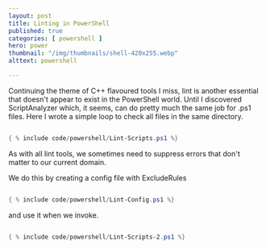 ```yaml
---
layout: post
title: Linting in PowerShell
published: true 
categories: [ powershell ]
hero: power
thumbnail: "/img/thumbnails/shell-420x255.webp"
alttext: powershell

---
```


Continuing the theme of C++ flavoured tools I miss, lint is another essential that doesn't appear to exist in the PowerShell world. Until I discovered ScriptAnalyzer which, 
it seems, can do pretty much the same job for .ps1 files. Here I wrote a simple loop to check all files in the same directory. 

```powershell

{ % include code/powershell/Lint-Scripts.ps1 %}

```

As with all lint tools, we sometimes need to suppress errors that don't matter to our current domain.
 
We do this by creating a config file with ExcludeRules 

```powershell

{ % include code/powershell/Lint-Config.ps1 %}

```


and use it when we invoke. 

```powershell

{ % include code/powershell/Lint-Scripts-2.ps1 %}

```
